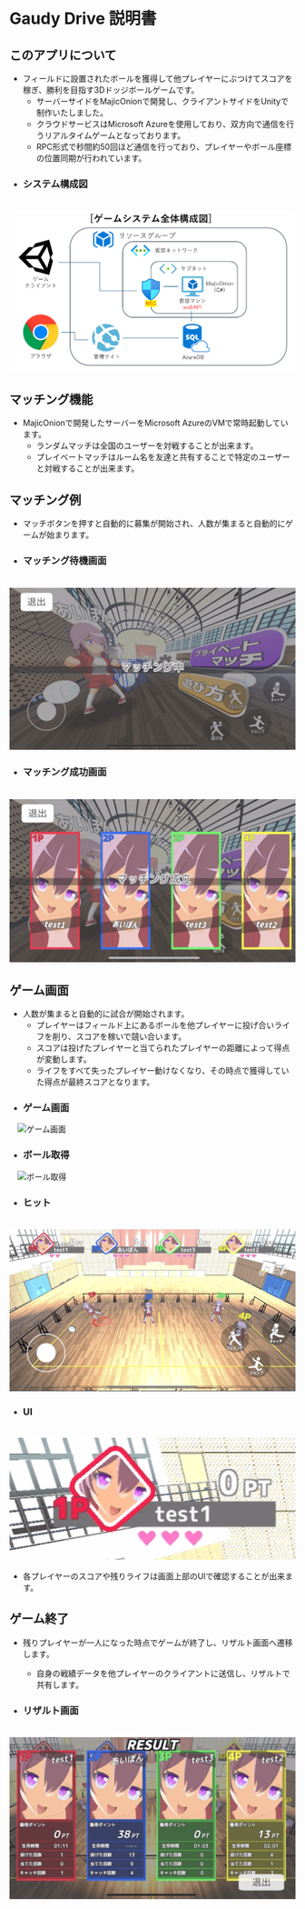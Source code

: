 # Gaudy Drive 説明書
## このアプリについて
* フィールドに設置されたボールを獲得して他プレイヤーにぶつけてスコアを稼ぎ、勝利を目指す3Dドッジボールゲームです。
  * サーバーサイドをMajicOnionで開発し、クライアントサイドをUnityで制作いたしました。
  * クラウドサービスはMicrosoft Azureを使用しており、双方向で通信を行うリアルタイムゲームとなっております。
  * RPC形式で秒間約50回ほど通信を行っており、プレイヤーやボール座標の位置同期が行われています。
* ### システム構成図
　![システム構成図](example/system.png)

## マッチング機能
* MajicOnionで開発したサーバーをMicrosoft AzureのVMで常時起動しています。
  * ランダムマッチは全国のユーザーを対戦することが出来ます。
  * プレイベートマッチはルーム名を友達と共有することで特定のユーザーと対戦することが出来ます。

## マッチング例
* マッチボタンを押すと自動的に募集が開始され、人数が集まると自動的にゲームが始まります。
  
* ### マッチング待機画面
　![実際の画面](example/inmatch.PNG)

* ### マッチング成功画面
　![実際の画面](example/match.PNG)

## ゲーム画面
* 人数が集まると自動的に試合が開始されます。
  * プレイヤーはフィールド上にあるボールを他プレイヤーに投げ合いライフを削り、スコアを稼いで競い合います。
  * スコアは投げたプレイヤーと当てられたプレイヤーの距離によって得点が変動します。
  * ライフをすべて失ったプレイヤー動けなくなり、その時点で獲得していた得点が最終スコアとなります。
* ### ゲーム画面
　![ゲーム画面](example/game1.PNG)

* ### ボール取得
　![ボール取得](example/get.PNG)

* ### ヒット
　![ヒット](example/throw2.PNG)

* ### UI
　![UI](example/UI.PNG)
　
 * 各プレイヤーのスコアや残りライフは画面上部のUIで確認することが出来ます。

 ## ゲーム終了
* 残りプレイヤーが一人になった時点でゲームが終了し、リザルト画面へ遷移します。
  * 自身の戦績データを他プレイヤーのクライアントに送信し、リザルトで共有します。
    
* ### リザルト画面
　![リザルト画面](example/result.PNG)

